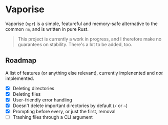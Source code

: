 # Vaporise
Vaporise (`vpr`) is a simple, featureful and memory-safe alternative to the common `rm`, and is written in pure Rust.

> This project is currently a work in progress, and I therefore make no guarantees on stability. There's a lot to be added, too.

## Roadmap
A list of features (or anything else relevant), currently implenented and *not* implemented.
- [X] Deleting directories
- [X] Deleting files
- [X] User-friendly error handling
- [X] Doesn't delete important directories by default (`/` or `~`)
- [X] Prompting before every, or just the first, removal
- [ ] Trashing files through a CLI argument
